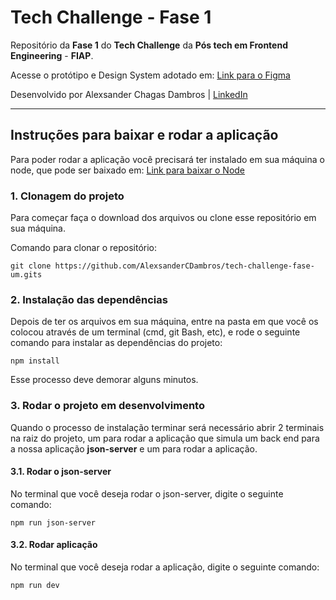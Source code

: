 # Tech Challenge - Fase 1

Repositório da **Fase 1** do **Tech Challenge** da **Pós tech em Frontend Engineering** - **FIAP**.

Acesse o protótipo e Design System adotado em: [Link para o Figma](https://www.figma.com/design/bFMNo7eX03D27ELoMAsG3j/Tech-Challenge?node-id=0-1&t=tGjApXol54Ev9Ruh-1)

Desenvolvido por Alexsander Chagas Dambros | [LinkedIn](https://www.linkedin.com/in/alexsandercdambros/)

---

## Instruções para baixar e rodar a aplicação

Para poder rodar a aplicação você precisará ter instalado em sua máquina o node, que pode ser baixado em: [Link para baixar o Node](https://nodejs.org/)

### 1. Clonagem do projeto
    
Para começar faça o download dos arquivos ou clone esse repositório em sua máquina.

Comando para clonar o repositório:
    
`git clone https://github.com/AlexsanderCDambros/tech-challenge-fase-um.gits`


### 2. Instalação das dependências 

Depois de ter os arquivos em sua máquina, entre na pasta em que você os colocou através de um terminal (cmd, git Bash, etc), e rode o seguinte comando para instalar as dependências do projeto:

`npm install`

Esse processo deve demorar alguns minutos.


### 3. Rodar o projeto em desenvolvimento

Quando o processo de instalação terminar será necessário abrir 2 terminais na raiz do projeto, um para rodar a aplicação que simula um back end para a nossa aplicação **json-server** e um para rodar a aplicação.

#### 3.1. Rodar o json-server 

No terminal que você deseja rodar o json-server, digite o seguinte comando:

`npm run json-server`

#### 3.2. Rodar aplicação

No terminal que você deseja rodar a aplicação, digite o seguinte comando:

`npm run dev`